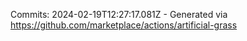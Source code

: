 Commits: 2024-02-19T12:27:17.081Z - Generated via https://github.com/marketplace/actions/artificial-grass
<br>
